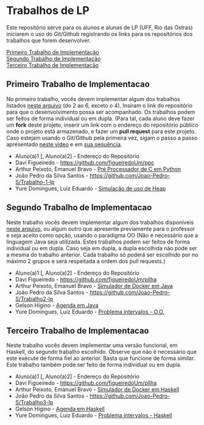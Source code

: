 # Trabalhos de LP

Este repositório serve para os alunos e alunas de LP (UFF, Rio das Ostras) iniciarem o uso do Git/Github registrando os links para os repositórios dos trabalhos que forem desenvolver.

[Primeiro Trabalho de Implementação](#primeiro-trabalho-de-implementacao)\
[Segundo Trabalho de Implementação](#segundo-trabalho-de-implementacao)\
[Terceiro Trabalho de Implementação](#terceiro-trabalho-de-implementacao)


## Primeiro Trabalho de Implementacao

No primeiro trabalho, vocês devem implementar algum dos trabalhos listados [neste arquivo](http://www2.ic.uff.br/~bazilio/cursos/lp/material/Trabalhos.pdf) (do 2 ao 6, exceto o 4). Insiram o link do repositório para que o desenvolvimento possa ser acompanhado. Os trabalhos podem ser feitos de forma individual ou em dupla.
(Para tal, cada aluno deve fazer um **fork** deste projeto, inserir um link com o endereço do repositório público onde o projeto está armazenado, e fazer um **pull request** para este projeto. Caso estejam usando o Git/Github pela primeira vez, sigam o passo a passo apresentado [neste vídeo](https://www.youtube.com/watch?v=RP5L4mAtxto) e em [sua sequência](https://www.youtube.com/watch?v=GrnAygK1zsA).

- Aluno(a)1 [, Aluno(a)2] - Endereço do Repositório
- Davi Figueiredo - https://github.com/figueiredoUm/ppc
- Arthur Peixoto, Emanuel Bravo - [Pré Processador de C em Python](https://github.com/bravomanel/programming_language_pragmatics/tree/main/PCC)
- João Pedro da Silva Santos - https://github.com/Joao-Pedro-S/Trabalho-1-lp
- Yure Domingues, Luiz Eduardo - [Simulação de uso de Heap](https://github.com/YureDomingues/Heap-Usage-Simulation)


## Segundo Trabalho de Implementacao

Neste trabalho vocês devem implementar algum dos trabalhos disponíveis [neste arquivo](http://www2.ic.uff.br/~bazilio/cursos/lp/material/ListaExerciciosProgOO.pdf), ou algum outro que apresente previamente para o professor e seja aceito como opção, usando o paradigma OO (Não é necessário que a linguagem Java seja utilizada. Estes trabalhos podem ser feitos de forma individual ou em dupla. Caso seja em dupla, a dupla escolhida não pode ser a mesma do trabalho anterior. Cada trabalho só poderá ser escolhido por no máximo 2 grupos e será respeitada a ordem dos pull requests.)

- Aluno(a)1 [, Aluno(a)2] - Endereço do Repositório
- Davi Figueiredo - https://github.com/figueiredoUm/pilha
- Arthur Peixoto, Emanuel Bravo - [Simulador de Docker em Java](https://github.com/bravomanel/programming_language_pragmatics/tree/main/docker_simulator_java)
- João Pedro da Silva Santos - https://github.com/Joao-Pedro-S/Trabalho2-lp
- Gelson Higino - [Agenda em Java](https://github.com/theghhz/AgendaJava)
- Yure Domingues, Luiz Eduardo - [Problema intervalos - O.O.](https://github.com/YureDomingues/PP-Trabalho-OO)


## Terceiro Trabalho de Implementacao

Neste trabalho vocês devem implementar uma versão funcional, em Haskell, do segundo trabalho escolhido. Observe que não é necessário que este execute de forma fiel ao anterior. Basta que funcione de forma similar. Este trabalho também pode ser feito de forma individual ou em dupla.

- Aluno(a)1 [, Aluno(a)2] - Endereço do Repositório
- Davi Figueiredo - https://github.com/figueiredoUm/pilha
- Arthur Peixoto, Emanuel Bravo - [Simulador de Docker em Haskell](https://github.com/bravomanel/programming_language_pragmatics/tree/main/docker_simulator_haskell)
- João Pedro da Silva Santos - https://github.com/Joao-Pedro-S/Trabalho3-lp
- Gelson Higino - [Agenda em Haskell](https://github.com/theghhz/AgendaHaskell)
- Yure Domingues, Luiz Eduardo - [Problema intervalos - Haskell](https://github.com/YureDomingues/PP-Trabalho-OO](https://github.com/YureDomingues/PP-Trabalho-Haskell)https://github.com/YureDomingues/PP-Trabalho-Haskell)

